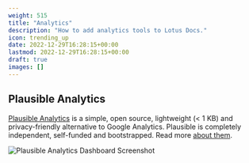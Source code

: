 ```yaml
---
weight: 515
title: "Analytics"
description: "How to add analytics tools to Lotus Docs."
icon: trending_up
date: 2022-12-29T16:28:15+00:00
lastmod: 2022-12-29T16:28:15+00:00
draft: true
images: []
---
```


## Plausible Analytics

[Plausible Analytics](https://plausible.io) is a simple, open source, lightweight (< 1 KB) and privacy-friendly alternative to Google Analytics. Plausible is completely independent, self-funded and bootstrapped. Read more [about them](https://plausible.io/about).

![Plausible Analytics Dashboard Screenshot](https://res.cloudinary.com/lotuslabs/image/upload/v1673015990/Lotus%20Docs/Social%20Media/plausible-analytics-screenshot_ds_rdd_c6bi3o.webp)